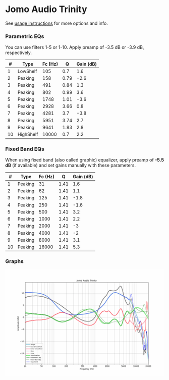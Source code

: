 # Jomo Audio Trinity
See [usage instructions](https://github.com/jaakkopasanen/AutoEq#usage) for more options and info.

### Parametric EQs
You can use filters 1-5 or 1-10. Apply preamp of -3.5 dB or -3.9 dB, respectively.

|   # | Type      |   Fc (Hz) |    Q |   Gain (dB) |
|-----|-----------|-----------|------|-------------|
|   1 | LowShelf  |       105 | 0.7  |         1.6 |
|   2 | Peaking   |       158 | 0.79 |        -2.6 |
|   3 | Peaking   |       491 | 0.84 |         1.3 |
|   4 | Peaking   |       802 | 0.99 |         3.6 |
|   5 | Peaking   |      1748 | 1.01 |        -3.6 |
|   6 | Peaking   |      2928 | 3.66 |         0.8 |
|   7 | Peaking   |      4281 | 3.7  |        -3.8 |
|   8 | Peaking   |      5951 | 3.74 |         2.7 |
|   9 | Peaking   |      9641 | 1.83 |         2.8 |
|  10 | HighShelf |     10000 | 0.7  |         2.2 |

### Fixed Band EQs
When using fixed band (also called graphic) equalizer, apply preamp of **-5.5 dB** (if available) and set gains manually with these parameters.

|   # | Type    |   Fc (Hz) |    Q |   Gain (dB) |
|-----|---------|-----------|------|-------------|
|   1 | Peaking |        31 | 1.41 |         1.6 |
|   2 | Peaking |        62 | 1.41 |         1.1 |
|   3 | Peaking |       125 | 1.41 |        -1.8 |
|   4 | Peaking |       250 | 1.41 |        -1.6 |
|   5 | Peaking |       500 | 1.41 |         3.2 |
|   6 | Peaking |      1000 | 1.41 |         2.2 |
|   7 | Peaking |      2000 | 1.41 |        -3   |
|   8 | Peaking |      4000 | 1.41 |        -2   |
|   9 | Peaking |      8000 | 1.41 |         3.1 |
|  10 | Peaking |     16000 | 1.41 |         5.3 |

### Graphs
![](./Jomo%20Audio%20Trinity.png)

